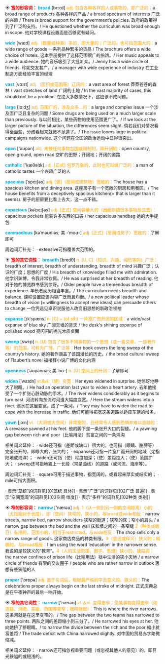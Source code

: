 ☀ <font color="red">**宽的形容词：**</font>
<font color="sky blue">**broad**</font> [brɔ:d] 
<font color="orange">adj. 包含各种各样的人或事物的，即广泛的：</font>a broad range of products 各种各样的产品 / a broad spectrum of interests 广泛的兴趣 / There is broad support for the government’s policies. 政府的政策得到了广泛的支持。/ He questioned whether the curriculum was broad enough in scope. 他对学校课程设置面是否够宽有疑问。

<font color="sky blue">**wide**</font> [waɪd] 
<font color="orange">adj.（数量或种类）多的，即大量的；广泛的。也可指范围大的：</font>a wide range of goods 一系列品种繁多的货品 / The brochure offers a wide choice of hotels. 这本手册提供了选择范围很广的旅馆。/ Her music appeals to a wide audience. 她的音乐吸引了大批听众。/ Jenny has a wide circle of friends. 珍妮交友甚广。/ a manager with wide experience of industry 在工业制造方面经验丰富的经理

<font color="sky blue">**vast**</font> [vɑːst] 
<font color="orange">adj.（面积或范围等）辽阔的：</font>a vast area of forest 莽莽苍苍的森林 / vast stretches of land 广阔的土地 / In the vast majority of cases, this should not be a problem. 在绝大多数情况下，这应该不成问题。

<font color="sky blue">**large**</font> [lɑːdӡ] 
<font color="orange">adj. 范围广的，涉及众多…的：</font>a large and complex issue 一个涉及面广泛且复杂的问题 / Some drugs are being used on a much larger scale than previously. 与以前相比，某些药物的使用范围更广了。/ If we look at the larger picture of the situation, the differences seem slight. 倘若我们对情况看得全面些，分歧看起来就微不足道了。/ The issue looms large in political campaigns nationwide. 这个问题在全国的政治运动中显得很突出。

<font color="sky blue">**open**</font> ['əʊpən] 
<font color="orange">adj. 未被任何事物包围或限制的，即开阔的：</font>open country, open ground, open road 空旷的田野；开阔地；开阔的道路

<font color="sky blue">**catholic**</font> ['kæθəlɪk] 
<font color="orange">adj. [正式] 包罗万象的，此时也可叫做广泛的：</font>a man of catholic tastes 一个兴趣广泛的人
           
<font color="sky blue">**spacious**</font> [ˈspeɪʃəs]
<font color="orange">adj. [褒]（房间或建筑物）宽敞的：</font>The house has a spacious kitchen and dining area. 这座房子有一个宽敞的厨房和用餐区。/ The house benefits from a deceptively spacious kitchen(= that is larger than it seems). 房子的厨房要比看上去大，这一点不错。

<font color="sky blue">**capacious**</font> [kəˈpeɪʃəs]
<font color="orange">adj. [正式] 空间容量大的（因而能把很多事物放进去）：</font>capacious pockets 能装许多东西的口袋 / her capacious handbag 她的大手提包

<font color="sky blue">**commodious**</font> [kəˈməʊdiəs; 美 -ˈmoʊ-]
<font color="orange">adj. [正式]（房间或房子）宽敞的：</font>了解即可

周边词汇补充：
· extensive可指覆盖大范围的。

☀ <font color="red">**宽的其它词性：**</font>
<font color="sky blue">**breadth**</font> [bredθ]
<font color="orange">n. [U, C]（知识、兴趣、阅历等的）广泛：</font>breadth of interest, breadth of understanding, breadth of mind 兴趣广泛；认识的广度；思想的广度 / His breadth of knowledge filled me with admiration. 他学识渊博，令我非常钦佩。/ He was surprised at her breadth of reading. 他对于她的博览群书感到惊讶。/ Older people have a tremendous breadth of experience. 年长者阅历相当丰富。/ The curriculum needs breadth and balance. 课程设置应该内容广泛而且均衡。/ a new political leader whose breadth of vision (= willingness to accept new ideas) can persuade others to change 一位凭远见卓识说服他人改变旧思想的新政治领袖
  
<font color="sky blue">**expanse**</font> [ɪkˈspæns]
<font color="orange">n. [C] ~ (of sth) 一片宽广而开阔的区域：</font>a wide/vast expanse of blue sky 广阔无垠的蓝天 / the desk's shining expanse of polished wood 亮闪闪的抛光木质桌面

<font color="sky blue">**sweep**</font> [swi:p] 
<font color="orange">n. [U] 包含了很多不同事物的一个思想（或一篇文章、一部著作等）的范围，可称为广博、广泛等：</font>Her book covers the long sweep of the country’s history. 她的著作涵盖了该国漫长的历史。/ the broad cultural sweep of Flaubert’s novel 福楼拜小说广博的文化内涵
                      
<font color="sky blue">**openness**</font> [ˈəʊpənnəs; 美 ˈoʊ-]
<font color="orange">n. [U] 空间上的开阔：</font>了解即可

<font color="sky blue">**widen**</font> [ˈwaɪdn]
<font color="orange">vt.&vi.（使）变宽：</font>Her eyes widened in surprise. 她惊讶地睁大了眼睛。/ He had an operation last year to widen a heart artery. 去年他接受了一个扩张心脏动脉的手术。/ The river widens considerably as it begins to turn east. 河流转向东流时河道大幅度变宽。/ Here the stream widens into a river. 溪水在这里变宽，成了一条河。/ They may have to widen the road to cope with the increase in traffic. 他们可能得拓宽这条道路以适应车辆的增多。

<font color="sky blue">**yawn**</font> [jɔ:n] 
<font color="orange">vi.（大洞或大空间）非常宽的，且经常令人感到恐惧并难以逾越的：</font>A crevasse yawned at his feet. 他的脚下是一条张开大口的裂缝。/ a yawning gap between rich and poor（比喻用法）贫富之间的一条鸿沟

相关词义延伸：
· wide还可指（差距或缺口）很大的。也可指（眼睛、胳膊等）完全张开的，即睁大的，张大的；
· expanse还可指一片宽广而开阔的地域（尤指陆地或海洋）；
· widen还可指（使）程度加深；（使）差距拉大；（使）范围扩大；
· sweep还可指地貌上一长段（常是曲线）的道路（或河流、海岸等）。

周边词汇补充：
· square可用于描述事物，指宽阔的，或看起来厚实或结实的；
· mile可指大面积。

· 表示“笼统”的词群见[[01笼统 具体]]
· 表示“广泛”的词群见[[02广泛 普遍]]
· 表示“空间宽阔”的词群见[[03空间 维度]]
· 表示“多样”的词群见[[02种类 类别]]

☀ <font color="red">**窄的形容词：**</font>
<font color="sky blue">**narrow**</font> ['nærəʊ] 
<font color="orange">adj. 1（从一侧到另一侧的空间距离）小的（尤指相对于长度），即（空间）狭窄的，狭小的，与broad或wide相反：</font>narrow streets, narrow bed, narrow shoulders 狭窄的街道；狭窄的床；窄小的肩头 / a narrow gap between the bed and the wall 床和墙之间的一条窄缝 <font color="orange">2（种类或数目）有限的，范围小的，相当于restricted，与wide相反：</font>The shop sells only a narrow range of goods. 这家商店商品的种类有限。<font color="orange">3（意思或释义）狭义的；精确的。与broad相反：</font>I am using the word ‘education’ in the narrower sense. 我说的是较狭义的“教育”。<font color="orange">4（人的生活范围、圈子、思想）狭小的、狭隘的：</font>the narrow confines of prison life（比喻用法）狱中生活的狭小天地 / a narrow circle of friends 有限的交友圈子 / people who are rather narrow in outlook 思想有些狭隘的人

<font color="sky blue">**proper**</font> ['prɒpə] 
<font color="orange">adj. 置于名词后，根据最严格的字面意义的、狭义的：</font>The celebrations proper always begin on the last stroke of midnight. 正式庆典总是在午夜钟声的最后一响开始。

☀ <font color="red">**窄的其它词性：**</font>
<font color="sky blue">**narrow**</font> ['nærəʊ] 
<font color="orange">vt.＆vi. 变得更窄；使某事物变得更窄（如道路、河流、差距、范围等变窄；眼睛眯起）：</font>This is where the river narrows. 这条河就是在这里变窄的。/ The gap between the two teams has narrowed to three points. 两队之间的差距缩小到三分了。/ He narrowed his eyes at her. 他向她挤了挤眼睛。/ to narrow the divide between the rich and the poor 缩小贫富差距 / The trade deficit with China narrowed slightly. 对中国的贸易赤字略微缩减。

相关词义延伸：
· narrow还可指忽视重要问题（或忽视其他人的意见）的，即目光狭隘的或短浅的。

